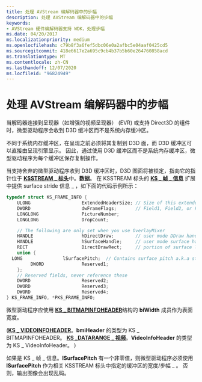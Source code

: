 ```yaml
---
title: 处理 AVStream 编解码器中的步幅
description: 处理 AVStream 编解码器中的步幅
keywords:
- AVStream 硬件编解码器支持 WDK，处理步幅
ms.date: 04/20/2017
ms.localizationpriority: medium
ms.openlocfilehash: c79b8f3a6fef5dbc06e0a2afbc5e04aaf0425cd5
ms.sourcegitcommit: 418e6617e2a695c9cb4b37b5b60e264760858acd
ms.translationtype: MT
ms.contentlocale: zh-CN
ms.lasthandoff: 12/07/2020
ms.locfileid: "96824949"
---
```

# <a name="handling-stride-in-avstream-codecs"></a>处理 AVStream 编解码器中的步幅


当解码器连接到呈现器（如增强的视频呈现器） (EVR) 或支持 Direct3D 的组件时，微型驱动程序会收到 D3D 缓冲区而不是系统内存缓冲区。

不同于系统内存缓冲区，在呈现之前必须将其复制到 D3D 面，而 D3D 缓冲区可以直接由呈现引擎显示。 因此，通过使用 D3D 缓冲区而不是系统内存缓冲区，微型驱动程序为每个缓冲区保存复制操作。

当支持舍弃的微型驱动程序收到 D3D 缓冲区时，D3D 图面将被锁定，指向它的指针位于 [**KSSTREAM \_ 标头**](/windows-hardware/drivers/ddi/ks/ns-ks-ksstream_header)中。**数据**。 在 KSSTREAM 标头的 [**KS \_ 帧 \_ 信息**](/windows-hardware/drivers/ddi/ksmedia/ns-ksmedia-tagks_frame_info) 扩展中提供 surface stride 信息 \_ ，如下面的代码示例所示：

```cpp
typedef struct KS_FRAME_INFO {
    ULONG                   ExtendedHeaderSize; // Size of this extended header
    DWORD                   dwFrameFlags;       // Field1, Field2, or Frame
    LONGLONG                PictureNumber;
    LONGLONG                DropCount;

    // The following are only set when you use OverlayMixer
    HANDLE                  hDirectDraw;        // user mode DDraw handle
    HANDLE                  hSurfaceHandle;     // user mode surface handle
    RECT                    DirectDrawRect;     // portion of surface locked
    union {
  LONG               lSurfacePitch;  // Contains surface pitch a.k.a stride
         DWORD              Reserved1;
    };
    // Reserved fields, never reference these
    DWORD                   Reserved2;
    DWORD                   Reserved3;
    DWORD                   Reserved4;
} KS_FRAME_INFO, *PKS_FRAME_INFO;
```

微型驱动程序应使用 [**KS \_ BITMAPINFOHEADER**](/windows-hardware/drivers/ddi/ksmedia/ns-ksmedia-tagks_bitmapinfoheader)结构的 **biWidth** 成员作为表面宽度。

 ([**KS \_ VIDEOINFOHEADER**](/windows-hardware/drivers/ddi/ksmedia/ns-ksmedia-tagks_videoinfoheader)。**bmiHeader** 的类型为 KS \_ BITMAPINFOHEADER。 [**KS \_DATARANGE \_ 视频**](/windows-hardware/drivers/ddi/ksmedia/ns-ksmedia-tagks_datarange_video)。**VideoInfoHeader** 的类型为 KS \_ VideoInfoHeader。 ) 

如果是 KS \_ 帧 \_ 信息。**lSurfacePitch** 有一个非零值，则微型驱动程序必须使用 **lSurfacePitch** 作为相关 KSSTREAM 标头中指定的缓冲区的宽度/步幅 \_ 。 否则，输出图像会出现乱码。

 

